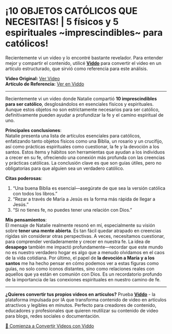 # ¡10 OBJETOS CATÓLICOS QUE NECESITAS! | 5 físicos y 5 espirituales ~imprescindibles~ para católicos!

Recientemente vi un video y lo encontré bastante revelador. Para entender mejor y compartir el contenido, utilicé **[Viddo](https://viddo.pro/)** para convertir el video en un artículo estructurado, que sirvió como referencia para este análisis.

**Video Original:** [Ver Video](https://www.youtube.com/watch?v=AhIS2TLRAc8)  
**Artículo de Referencia:** [Ver en Viddo](https://viddo.pro/zh/video-result/27ccd834-7d6a-40e9-8dbe-7cd2a567c324)

---

Recientemente vi un video donde Natalie compartió **10 imprescindibles para ser católico**, desglosándolos en esenciales físicos y espirituales. Aunque estos objetos no son estrictamente necesarios para ser católico, definitivamente pueden ayudar a profundizar la fe y el camino espiritual de uno.

**Principales conclusiones**:  
Natalie presenta una lista de artículos esenciales para católicos, enfatizando tanto objetos físicos como una Biblia, un rosario y un crucifijo, así como prácticas espirituales como cuestionar, la fe y la devoción a los santos. Estos ítems y hábitos son herramientas que ayudan a los individuos a crecer en su fe, ofreciendo una conexión más profunda con las creencias y prácticas católicas. La conclusión clave es que son guías útiles, pero no obligatorias para que alguien sea un verdadero católico.

**Citas poderosas**:  
1. “Una buena Biblia es esencial—asegúrate de que sea la versión católica con todos los libros.”
2. “Rezar a través de María a Jesús es la forma más rápida de llegar a Jesús.”
3. “Si no tienes fe, no puedes tener una relación con Dios.”

**Mis pensamientos**:  
El mensaje de Natalie realmente resonó en mí, especialmente su visión sobre **tener una mente abierta**. Es tan fácil quedar atrapado en creencias rígidas sin considerar otras perspectivas. A veces, necesitamos cuestionar, para comprender verdaderamente y crecer en nuestra fe. La idea de **desapego** también me impactó profundamente—recordar que este mundo no es nuestro verdadero hogar es algo que a menudo olvidamos en el caos de la vida cotidiana. Por último, el papel de **la devoción a María y a los santos** me ha hecho pensar en cómo podemos ver a estas figuras como guías, no solo como íconos distantes, sino como relaciones reales con aquellos que ya están en comunión con Dios. Es un recordatorio profundo de la importancia de las conexiones espirituales en nuestro camino de fe.

---

**¿Quieres convertir tus propios videos en artículos?** Prueba **[Viddo](https://viddo.pro/)** - la plataforma impulsada por IA que transforma contenido de video en artículos atractivos y legibles en minutos. Perfecto para creadores de contenido, educadores y profesionales que quieren reutilizar su contenido de video para blogs, redes sociales o documentación.

[🚀 Comienza a Convertir Videos con Viddo](https://viddo.pro/)